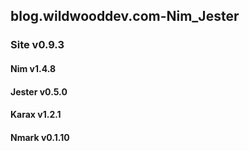 ## blog.wildwooddev.com-Nim_Jester

### Site v0.9.3

#### Nim v1.4.8

#### Jester v0.5.0

#### Karax v1.2.1

#### Nmark v0.1.10
